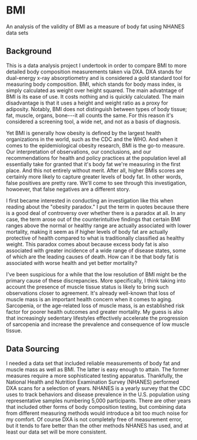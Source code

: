 # BMI
An analysis of the validity of BMI as a measure of body fat using NHANES data sets

## Background
This is a data analysis project I undertook in order to compare BMI to more detailed body composition measurements taken via DXA. DXA stands for dual-energy x-ray absorptiometry and is considered a gold standard tool for measuring body composition. BMI, which stands for body mass index, is simply calculated as weight over height squared. 
The main advatntage of BMI is its ease of use. It costs nothing and is quickly calculated. The main disadvantage is that it uses a height and weight ratio as a proxy for adiposity. Notably, BMI does not distinguish between types of body tissue; fat, muscle, organs, bone---it all counts the same. For this reason it's considered a screening tool, a wide net, 
and not as a basis of diagnosis.

Yet BMI is generally how obesity is defined by the largest health organizations in the world, such as the CDC and the WHO. And when it comes to the epidemiological obesity research, BMI is the go-to measure. Our interpretation of observations, our conclusions, and our recommendations for health and policy practices at the population level all essentially 
take for granted that it's body fat we're measuring in the first place. And this not entirely without merit. After all, higher BMIs scores are certainly more likely to capture greater levels of body fat. In other words, false positives are pretty rare. We'll come to see through this investigation, howoever, that false negatives are a different story.

I first became interested in conducting an investigation like this when reading about the "obesity paradox." I put the term in quotes because there is a good deal of controversy over whether there is a paradox at all. In any case, the term arose out of the counterintuitive findings that certain BMI ranges above the normal or healthy range are actually 
associated with lower mortality, making it seem as if higher levels of body fat are actually protective of health compared to what is traditionally classified as healthy weight. This paradox comes about because excess body fat is also associated with greater incidence of a wide range of disease states, some of which are the leading causes of death. How 
can it be that body fat is associated with worse health and yet better mortality?

I've been suspicious for a while that the low resolution of BMI might be the primary cause of these discrepancies. More specifically, I think taking into account the presence of muscle tissue status is likely to bring such observations closer to agreement. It's already well-known that loss of muscle mass is an important health concern when it comes to aging. 
Sarcopenia, or the age-related loss of muscle mass, is an established risk factor for poorer health outcomes and greater mortality. My guess is also that increasingly sedentary lifestyles effectively accelerate the progression of sarcopenia and increase the prevalence and consequence of low muscle tissue.

## Data Sourcing
I needed a data set that included reliable measurements of body fat and muscle mass as well as BMI. The latter is easy enough to attain. The former measures require a more sophisticated testing apparatus. Thankfully, the National Health and Nutrition Examination Survey (NHANES) performed DXA scans for a selection of years. NHANES is a yearly survey that 
the CDC uses to track behaviors and disease prevalence in the U.S. population using representative samples numbering 5,000 participants. There are other years that included other forms of body composition testing, but combining data from different measuring methods would introduce a bit too much noise for my comfort. Of course DXA is not completely free 
of measurement error, but it tends to fare better than the other methods NHANES has used, and at least our data set will be more consistent. 
